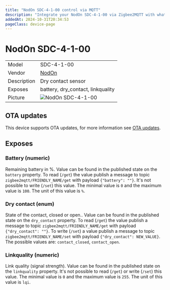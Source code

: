 ```yaml
---
title: "NodOn SDC-4-1-00 control via MQTT"
description: "Integrate your NodOn SDC-4-1-00 via Zigbee2MQTT with whatever smart home infrastructure you are using without the vendor's bridge or gateway."
addedAt: 2024-10-31T20:34:53
pageClass: device-page
---
```


<!-- !!!! -->
<!-- ATTENTION: This file is auto-generated through docgen! -->
<!-- You can only edit the "Notes"-Section between the two comment lines "Notes BEGIN" and "Notes END". -->
<!-- Do not use h1 or h2 heading within "## Notes"-Section. -->
<!-- !!!! -->

# NodOn SDC-4-1-00

|     |     |
|-----|-----|
| Model | SDC-4-1-00  |
| Vendor  | [NodOn](/supported-devices/#v=NodOn)  |
| Description | Dry contact sensor |
| Exposes | battery, dry_contact, linkquality |
| Picture | ![NodOn SDC-4-1-00](https://www.zigbee2mqtt.io/images/devices/SDC-4-1-00.png) |


<!-- Notes BEGIN: You can edit here. Add "## Notes" headline if not already present. -->


<!-- Notes END: Do not edit below this line -->


## OTA updates
This device supports OTA updates, for more information see [OTA updates](../guide/usage/ota_updates.md).



## Exposes

### Battery (numeric)
Remaining battery in %.
Value can be found in the published state on the `battery` property.
To read (`/get`) the value publish a message to topic `zigbee2mqtt/FRIENDLY_NAME/get` with payload `{"battery": ""}`.
It's not possible to write (`/set`) this value.
The minimal value is `0` and the maximum value is `100`.
The unit of this value is `%`.

### Dry contact (enum)
State of the contact, closed or open..
Value can be found in the published state on the `dry_contact` property.
To read (`/get`) the value publish a message to topic `zigbee2mqtt/FRIENDLY_NAME/get` with payload `{"dry_contact": ""}`.
To write (`/set`) a value publish a message to topic `zigbee2mqtt/FRIENDLY_NAME/set` with payload `{"dry_contact": NEW_VALUE}`.
The possible values are: `contact_closed`, `contact_open`.

### Linkquality (numeric)
Link quality (signal strength).
Value can be found in the published state on the `linkquality` property.
It's not possible to read (`/get`) or write (`/set`) this value.
The minimal value is `0` and the maximum value is `255`.
The unit of this value is `lqi`.

